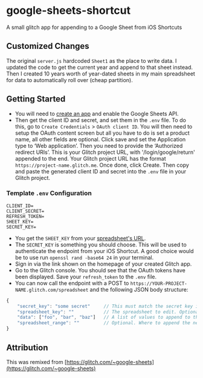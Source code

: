 # google-sheets-shortcut

A small glitch app for appending to a Google Sheet from iOS Shortcuts

## Customized Changes

The original `server.js` hardcoded `Sheet1` as the place to write data. I updated the code to get the current year and append to that sheet instead. Then I created 10 years worth of year-dated sheets in my main spreadsheet for data to automatically roll over (cheap partition).

## Getting Started

- You will need to [create an app](https://console.developers.google.com/apis/dashboard) and enable the Google Sheets API.
- Then get the client ID and secret, and set them in the `.env` file. To do this, go to `Create Credentials` > `OAuth client ID`. You will then need to setup the OAuth content screen but all you have to do is set a product name, all other fields are optional. Click save and set the Application type to ‘Web application’. Then you need to provide the ‘Authorized redirect URIs’. This is your Glitch project URL, with '/login/google/return' appended to the end. Your Glitch project URL has the format `https://project-name.glitch.me`. Once done, click Create. Then copy and paste the generated client ID and secret into the `.env` file in your Glitch project.

### Template `.env` Configuration

```
CLIENT_ID=
CLIENT_SECRET=
REFRESH_TOKEN=
SHEET_KEY=
SECRET_KEY=
```

- You get the `SHEET_KEY` from your [spreadsheet's URL](https://webapps.stackexchange.com/questions/74205/what-is-the-key-in-my-google-spreadsheets-url).
- The `SECRET_KEY` is something you should choose. This will be used to authenticate the endpoint from your iOS Shortcut. A good choice would be to use run `openssl rand -base64 24` in your terminal.
- Sign in via the link shown on the homepage of your created Glitch app.
- Go to the Glitch console. You should see that the OAuth tokens have been displayed. Save your `refresh_token` to the `.env` file.
- You can now call the endpoint with a POST to `https://YOUR-PROJECT-NAME.glitch.com/spreadsheet` and the following JSON body structure:

```js
{
    "secret_key": "some secret"     // This must match the secret key in your .env file
    "spreadsheet_key": ""           // The spreadsheet to edit. Optional (defaults to the SHEET_KEY set in .env)
    "data": ["foo", "bar", "baz"]   // A list of values to append to the spreadsheet as a single row
    "spreadsheet_range": ""         // Optional. Where to append the new row (useful if you want to append on the non-default tab of a sheet)
}
```

## Attribution

This was remixed from [https://glitch.com/~google-sheets](https://glitch.com/~google-sheets)
